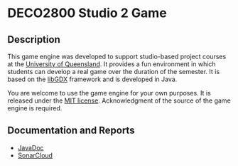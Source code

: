 # DECO2800 Studio 2 Game

## Description

This game engine was developed to support studio-based project courses at the [University of Queensland](https://uq.edu.au/ "UQ Home Page"). It provides a fun environment in which students can develop a real game over the duration of the semester. It is based on the [libGDX](https://libgdx.com/ "libGDX Information") framework and is developed in Java.

You are welcome to use the game engine for your own purposes. It is released under the [MIT license](https://opensource.org/licenses/MIT "MIT License Description"). Acknowledgment of the source of the game engine is required.

## Documentation and Reports

- [JavaDoc](https://uqdeco2800.github.io/2022-studio-2/)
- [SonarCloud](https://sonarcloud.io/project/overview?id=UQdeco2800_2022-studio-2)
